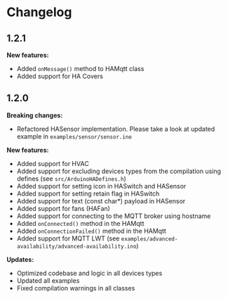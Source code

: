 # Changelog

## 1.2.1

**New features:**
* Added `onMessage()` method to HAMqtt class
* Added support for HA Covers

## 1.2.0

**Breaking changes:**
* Refactored HASensor implementation. Please take a look at updated example in `examples/sensor/sensor.ino`

**New features:**
* Added support for HVAC
* Added support for excluding devices types from the compilation using defines (see `src/ArduinoHADefines.h`)
* Added support for setting icon in HASwitch and HASensor
* Added support for setting retain flag in HASwitch
* Added support for text (const char*) payload in HASensor
* Added support for fans (HAFan)
* Added support for connecting to the MQTT broker using hostname
* Added `onConnected()` method in the HAMqtt
* Added `onConnectionFailed()` method in the HAMqtt
* Added support for MQTT LWT (see `examples/advanced-availability/advanced-availability.ino`)

**Updates:**
* Optimized codebase and logic in all devices types
* Updated all examples
* Fixed compilation warnings in all classes
